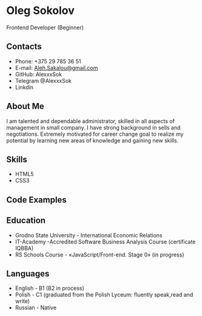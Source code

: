 # Oleg Sokolov
Frontend Developer (Beginner)

## Contacts
- Phone: +375 29 785 36 51
- E-mail: <Aleh.Sakalou@gmail.com>
- GitHub: AlexxxSok
- Telegram @AlexxxSok
- Linkdin 
## About Me
I am talented and dependable administrator, skilled in all aspects of management in small company. I have strong background in sells and negotiations. Extremely motivated for career change goal to realize my potential by learning  new areas of knowledge and gaining new skills. 
## Skills
- HTML5
- CSS3 
## Code Examples
## Education
 - Grodno State University - International Economic Relations
 - IT-Academy -Accredited Software Business Analysis Course (certificate IQBBA)
 - RS Schools Course - «JavaScript/Front-end. Stage 0» (in progress)
## Languages
- English - B1 (B2 in process)
- Polish - C1 (graduated from the Polish Lyceum: fluently speak,read and write)
- Russian - Native 






